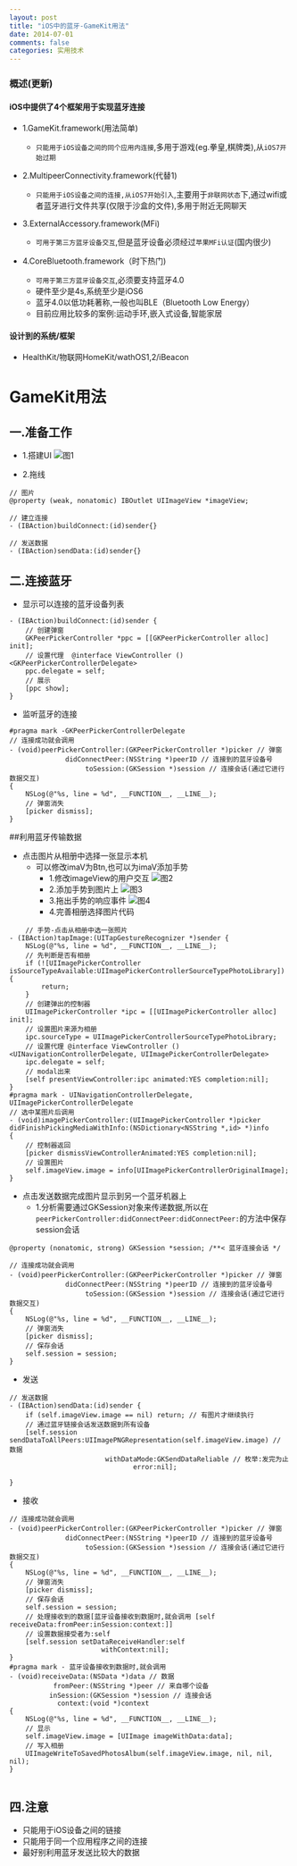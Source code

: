 ```yaml
---
layout: post
title: "iOS中的蓝牙-GameKit用法"
date: 2014-07-01
comments: false
categories: 实用技术
---
```


### 概述(更新)
#### iOS中提供了4个框架用于实现蓝牙连接
- 1.GameKit.framework(用法简单)
    * `只能用于iOS设备之间的同个应用内连接`,多用于游戏(eg.拳皇,棋牌类),从`iOS7开始过期`

- 2.MultipeerConnectivity.framework(代替1)
    * `只能用于iOS设备之间的连接,从iOS7开始引入`,主要用于`非联网状态`下,通过wifi或者蓝牙进行文件共享(仅限于沙盒的文件),多用于附近无网聊天

- 3.ExternalAccessory.framework(MFi)
    * `可用于第三方蓝牙设备交互`,但是蓝牙设备必须经过`苹果MFi认证`(国内很少)

- 4.CoreBluetooth.framework（时下热门)
    * `可用于第三方蓝牙设备交互`,必须要支持蓝牙4.0
    * 硬件至少是4s,系统至少是iOS6
    * 蓝牙4.0以低功耗著称,一般也叫BLE（Bluetooth Low Energy）
    * 目前应用比较多的案例:运动手环,嵌入式设备,智能家居

#### 设计到的系统/框架
- HealthKit/物联网HomeKit/wathOS1,2/iBeacon

# GameKit用法
## 一.准备工作
- 1.搭建UI
![图1](https://dn-zhunjiee.qbox.me/Snip20150928_1.png)

- 2.拖线

```objc
// 图片
@property (weak, nonatomic) IBOutlet UIImageView *imageView;

// 建立连接
- (IBAction)buildConnect:(id)sender{}

// 发送数据
- (IBAction)sendData:(id)sender{}
```
## 二.连接蓝牙
- 显示可以连接的蓝牙设备列表

```objc
- (IBAction)buildConnect:(id)sender {
    // 创建弹窗
    GKPeerPickerController *ppc = [[GKPeerPickerController alloc] init];
    // 设置代理  @interface ViewController () <GKPeerPickerControllerDelegate>
    ppc.delegate = self;
    // 展示
    [ppc show];
}
```
- 监听蓝牙的连接

```objc
#pragma mark -GKPeerPickerControllerDelegate
// 连接成功就会调用
- (void)peerPickerController:(GKPeerPickerController *)picker // 弹窗
              didConnectPeer:(NSString *)peerID // 连接到的蓝牙设备号
                   toSession:(GKSession *)session // 连接会话(通过它进行数据交互)
{
    NSLog(@"%s, line = %d", __FUNCTION__, __LINE__);
    // 弹窗消失
    [picker dismiss];
}
```

##利用蓝牙传输数据

- 点击图片从相册中选择一张显示本机
    * 可以修改imaV为Btn,也可以为imaV添加手势
        * 1.修改imageView的用户交互
    ![图2](https://dn-zhunjiee.qbox.me/Snip20150928_2.png)
        * 2.添加手势到图片上
    ![图3](https://dn-zhunjiee.qbox.me/Snip20150928_3.png)
        * 3.拖出手势的响应事件
    ![图4](https://dn-zhunjiee.qbox.me/Snip20150928_4.png)
        * 4.完善相册选择图片代码

```objc
    // 手势-点击从相册中选一张照片
- (IBAction)tapImage:(UITapGestureRecognizer *)sender {
    NSLog(@"%s, line = %d", __FUNCTION__, __LINE__);
    // 先判断是否有相册
    if (![UIImagePickerController isSourceTypeAvailable:UIImagePickerControllerSourceTypePhotoLibrary]) {
        return;
    }
    // 创建弹出的控制器
    UIImagePickerController *ipc = [[UIImagePickerController alloc] init];
    // 设置图片来源为相册
    ipc.sourceType = UIImagePickerControllerSourceTypePhotoLibrary;
    // 设置代理 @interface ViewController () <UINavigationControllerDelegate, UIImagePickerControllerDelegate>
    ipc.delegate = self;
    // modal出来
    [self presentViewController:ipc animated:YES completion:nil];
}
#pragma mark - UINavigationControllerDelegate, UIImagePickerControllerDelegate
// 选中某图片后调用
- (void)imagePickerController:(UIImagePickerController *)picker didFinishPickingMediaWithInfo:(NSDictionary<NSString *,id> *)info
{
    // 控制器返回
    [picker dismissViewControllerAnimated:YES completion:nil];
    // 设置图片
    self.imageView.image = info[UIImagePickerControllerOriginalImage];
}
```

- 点击发送数据完成图片显示到另一个蓝牙机器上
    * 1.分析需要通过GKSession对象来传递数据,所以在`peerPickerController:didConnectPeer:didConnectPeer:`的方法中保存session会话

```objc
@property (nonatomic, strong) GKSession *session; /**< 蓝牙连接会话 */

// 连接成功就会调用
- (void)peerPickerController:(GKPeerPickerController *)picker // 弹窗
              didConnectPeer:(NSString *)peerID // 连接到的蓝牙设备号
                   toSession:(GKSession *)session // 连接会话(通过它进行数据交互)
{
    NSLog(@"%s, line = %d", __FUNCTION__, __LINE__);
    // 弹窗消失
    [picker dismiss];
    // 保存会话
    self.session = session;
}
```
- 发送

```objc
// 发送数据
- (IBAction)sendData:(id)sender {
    if (self.imageView.image == nil) return; // 有图片才继续执行
    // 通过蓝牙链接会话发送数据到所有设备
    [self.session sendDataToAllPeers:UIImagePNGRepresentation(self.imageView.image) // 数据
                        withDataMode:GKSendDataReliable // 枚举:发完为止
                               error:nil];

}
```

- 接收

```objc
// 连接成功就会调用
- (void)peerPickerController:(GKPeerPickerController *)picker // 弹窗
              didConnectPeer:(NSString *)peerID // 连接到的蓝牙设备号
                   toSession:(GKSession *)session // 连接会话(通过它进行数据交互)
{
    NSLog(@"%s, line = %d", __FUNCTION__, __LINE__);
    // 弹窗消失
    [picker dismiss];
    // 保存会话
    self.session = session;
    // 处理接收到的数据[蓝牙设备接收到数据时,就会调用 [self receiveData:fromPeer:inSession:context:]]
    // 设置数据接受者为:self
    [self.session setDataReceiveHandler:self
                       withContext:nil];
}
#pragma mark - 蓝牙设备接收到数据时,就会调用
- (void)receiveData:(NSData *)data // 数据
           fromPeer:(NSString *)peer // 来自哪个设备
          inSession:(GKSession *)session // 连接会话
            context:(void *)context
{
    NSLog(@"%s, line = %d", __FUNCTION__, __LINE__);
    // 显示
    self.imageView.image = [UIImage imageWithData:data];
    // 写入相册
    UIImageWriteToSavedPhotosAlbum(self.imageView.image, nil, nil, nil);
}


```

## 四.注意

- 只能用于iOS设备之间的链接
- 只能用于同一个应用程序之间的连接
- 最好别利用蓝牙发送比较大的数据

